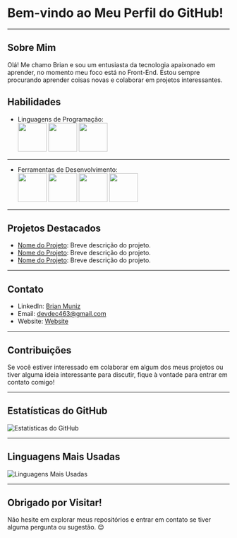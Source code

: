 # Bem-vindo ao Meu Perfil do GitHub!
<hr>

## Sobre Mim
Olá! Me chamo Brian e sou um entusiasta da tecnologia apaixonado em aprender, no momento meu foco está no Front-End. Estou sempre procurando aprender coisas novas e colaborar em projetos interessantes.

## Habilidades
- Linguagens de Programação: <br>
<img src="https://cdn.jsdelivr.net/gh/devicons/devicon@latest/icons/html5/html5-original.svg" height="65px" width="65" /> <img src="https://cdn.jsdelivr.net/gh/devicons/devicon@latest/icons/css3/css3-original.svg" height="65px" width="65" />  <img src="https://cdn.jsdelivr.net/gh/devicons/devicon@latest/icons/javascript/javascript-original.svg" height="65px" width="65"/>
<hr>

- Ferramentas de Desenvolvimento: <br>
<img src="https://cdn.jsdelivr.net/gh/devicons/devicon@latest/icons/git/git-plain.svg" height="65px" width="65" /> <img src="https://cdn.jsdelivr.net/gh/devicons/devicon@latest/icons/github/github-original.svg" height="65px" width="65" /> <img src="https://cdn.jsdelivr.net/gh/devicons/devicon@latest/icons/vscode/vscode-original.svg" height="65px" width="65" /> <img src="https://cdn.jsdelivr.net/gh/devicons/devicon@latest/icons/vercel/vercel-original.svg" height="65px" width="65" />
<hr>

## Projetos Destacados
- [Nome do Projeto](link): Breve descrição do projeto.
- [Nome do Projeto](link): Breve descrição do projeto.
- [Nome do Projeto](link): Breve descrição do projeto.
<hr>

## Contato
- LinkedIn: [Brian Muniz](www.linkedin.com/in/brian-muniz-silveira-220367297)
- Email: [devdec463@gmail.com](mailto:devdec463@gmail.com)
- Website: [Website](link)
<hr>

## Contribuições
Se você estiver interessado em colaborar em algum dos meus projetos ou tiver alguma ideia interessante para discutir, fique à vontade para entrar em contato comigo!
<hr>

## Estatísticas do GitHub
![Estatísticas do GitHub](https://github-readme-stats.vercel.app/api?username=DevDec&show_icons=true)
<hr>

## Linguagens Mais Usadas
![Linguagens Mais Usadas](https://github-readme-stats.vercel.app/api/top-langs/?username=DevDec&layout=compact)
<hr>

## Obrigado por Visitar!
Não hesite em explorar meus repositórios e entrar em contato se tiver alguma pergunta ou sugestão. 😊
